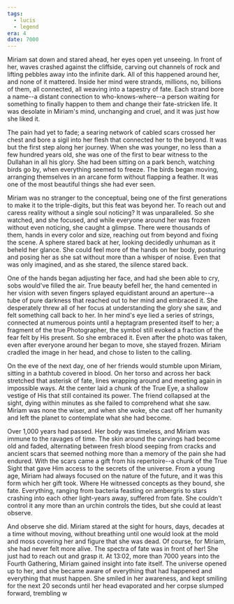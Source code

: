 ```yaml
---
tags:
  - lucis
  - legend
era: 4
date: 7000
---
```

Miriam sat down and stared ahead, her eyes open yet unseeing. In front of her, waves crashed against the cliffside, carving out channels of rock and lifting pebbles away into the infinite dark. All of this happened around her, and none of it mattered. Inside her mind were strands, millions, no, billions of them, all connected, all weaving into a tapestry of fate. Each strand bore a name--a distant connection to who-knows-where--a person waiting for something to finally happen to them and change their fate-stricken life. It was desolate in Miriam's mind, unchanging and cruel, and it was just how she liked it.

The pain had yet to fade; a searing network of cabled scars crossed her chest and bore a sigil into her flesh that connected her to the beyond. It was but the first step along her journey. When she was younger, no less than a few hundred years old, she was one of the first to bear witness to the Dullahan in all his glory. She had been sitting on a park bench, watching birds go by, when everything seemed to freeze. The birds began moving, arranging themselves in an arcane form without flapping a feather. It was one of the most beautiful things she had ever seen.

Miriam was no stranger to the conceptual, being one of the first generations to make it to the triple-digits, but this feat was beyond her. To reach out and caress reality without a single soul noticing? It was unparalleled. So she watched, and she focused, and while everyone around her was frozen without even noticing, she caught a glimpse. There were thousands of them, hands in every color and size, reaching out from beyond and fixing the scene. A sphere stared back at her, looking decidedly unhuman as it beheld her glance. She could feel more of the hands on her body, posturing and posing her as she sat without more than a whisper of noise. Even that was only imagined, and as she stared, the silence stared back. 

One of the hands began adjusting her face, and had she been able to cry, sobs would've filled the air. True beauty befell her, the hand cemented in her vision with seven fingers splayed equidistant around an aperture--a tube of pure darkness that reached out to her mind and embraced it. She desperately threw all of her focus at understanding the glory she saw, and felt something call back to her. In her mind's eye lied a series of strings, connected at numerous points until a heptagram presented itself to her; a fragment of the true Photographer, the symbol still evoked a fraction of the fear felt by His present. So she embraced it. Even after the photo was taken, even after everyone around her began to move, she stayed frozen. Miriam cradled the image in her head, and chose to listen to the calling.

On the eve of the next day, one of her friends would stumble upon Miriam, sitting in a bathtub covered in blood. On her torso and across her back stretched that asterisk of fate, lines wrapping around and meeting again in impossible ways. At the center laid a chunk of the True Eye, a shallow vestige of His that still contained its power. The friend collapsed at the sight, dying within minutes as she failed to comprehend what she saw. Miriam was none the wiser, and when she woke, she cast off her humanity and left the planet to contemplate what she had become.

Over 1,000 years had passed. Her body was timeless, and Miriam was immune to the ravages of time. The skin around the carvings had become old and faded, alternating between fresh blood seeping from cracks and ancient scars that seemed nothing more than a memory of the pain she had endured. With the scars came a gift from his repertoire--a chunk of the True Sight that gave Him access to the secrets of the universe. From a young age, Miriam had always focused on the nature of the future, and it was this form which her gift took. Where He witnessed concepts as they bound, she fate. Everything, ranging from bacteria feasting on ambergris to stars crashing into each other light-years away, suffered from fate. She couldn't control it any more than an urchin controls the tides, but she could at least observe.

And observe she did. Miriam stared at the sight for hours, days, decades at a time without moving, without breathing until one would look at the mold and moss covering her and figure that she was dead. Of course, for Miriam, she had never felt more alive. The spectra of fate was in front of her! She just had to reach out and grasp it. At 13:02, more than 7000 years into the Fourth Gathering, Miriam gained insight into fate itself. The universe opened up to her, and she became aware of everything that had happened and everything that must happen. She smiled in her awareness, and kept smiling for the next 20 seconds until her head evaporated and her corpse slumped forward, trembling w
